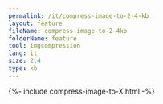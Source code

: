 ```yaml
---
permalink: /it/compress-image-to-2-4-kb
layout: feature
fileName: compress-image-to-2-4kb
folderName: feature
tool: imgcompression
lang: it
size: 2.4
type: kb
---
```


{%- include compress-image-to-X.html -%}

